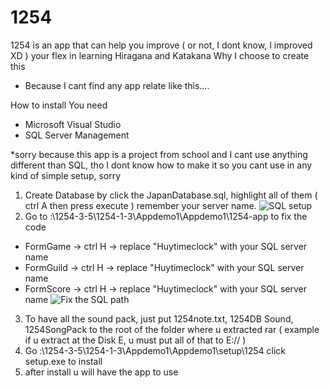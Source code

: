 # 1254
1254 is an app that can help you improve ( or not, I dont know, I improved XD ) your flex in learning Hiragana and Katakana
Why I choose to create this 
- Because I cant find any app relate like this.... 

How to install
You need 

- Microsoft Visual Studio 
- SQL Server Management 

*sorry because this app is a project from school and I cant use anything different than SQL, tho I dont know how to make it so you cant use in any kind of simple setup, sorry

1. Create Database by click the JapanDatabase.sql, highlight all of them ( ctrl A then press execute ) remember your server name.
![SQL setup](https://i.imgur.com/F25jHfM.png)
2. Go to :\1254-3-5\1254-1-3\Appdemo1\Appdemo1\1254-app to fix the code
- FormGame -> ctrl H -> replace "Huytimeclock" with your SQL server name
- FormGuild -> ctrl H -> replace "Huytimeclock" with your SQL server name
- FormScore -> ctrl H -> replace "Huytimeclock" with your SQL server name
![Fix the SQL path](https://i.imgur.com/KZcLBKp.png)
3. To have all the sound pack, just put 1254note.txt, 1254DB Sound, 1254SongPack to the root of the folder where u extracted rar ( example if u extract at the Disk E, u must put all of that to E:// )
4. Go :\1254-3-5\1254-1-3\Appdemo1\Appdemo1\setup\1254 click setup.exe to install
5. after install u will have the app to use
